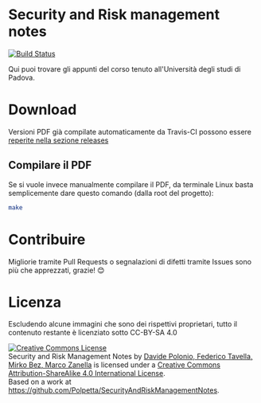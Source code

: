 Security and Risk management notes
==================================

[![Build Status](https://travis-ci.org/Polpetta/SecurityAndRiskManagementNotes.svg?branch=develop)](https://travis-ci.org/Polpetta/SecurityAndRiskManagementNotes)

Qui puoi trovare gli appunti del corso tenuto all'Università degli studi di Padova.

# Download

Versioni PDF già compilate automaticamente da Travis-CI possono essere [reperite nella sezione releases](https://github.com/Polpetta/SecurityAndRiskManagementNotes/releases)

## Compilare il PDF

Se si vuole invece manualmente compilare il PDF, da terminale Linux basta semplicemente dare questo comando (dalla root del progetto):
```sh
make
```

# Contribuire

Migliorie tramite Pull Requests o segnalazioni di difetti tramite Issues sono più che apprezzati, grazie! :blush:

# Licenza

Escludendo alcune immagini che sono dei rispettivi proprietari, tutto il contenuto restante è licenziato sotto CC-BY-SA 4.0

<a rel="license" href="http://creativecommons.org/licenses/by-sa/4.0/"><img alt="Creative Commons License" style="border-width:0" src="https://i.creativecommons.org/l/by-sa/4.0/88x31.png" /></a><br /><span xmlns:dct="http://purl.org/dc/terms/" 
href="http://purl.org/dc/dcmitype/Text" property="dct:title" rel="dct:type">Security and Risk Management Notes</span> by <a xmlns:cc="http://creativecommons.org/ns#" href="https://github.com/Polpetta" property="cc:attributionName" rel="cc:attributionURL">Davide 
Polonio, Federico Tavella, Mirko Bez, Marco Zanella</a> is licensed under a <a rel="license" href="http://creativecommons.org/licenses/by-sa/4.0/">Creative Commons Attribution-ShareAlike 4.0 International License</a>.<br />Based on a work at <a 
xmlns:dct="http://purl.org/dc/terms/" href="https://github.com/Polpetta/SecurityAndRiskManagementNotes" rel="dct:source">https://github.com/Polpetta/SecurityAndRiskManagementNotes</a>.
